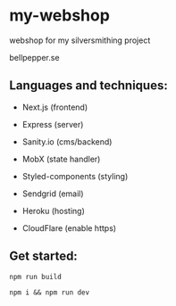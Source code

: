 # my-webshop
webshop for my silversmithing project

bellpepper.se

## Languages and techniques:
- Next.js (frontend)
- Express (server)
- Sanity.io (cms/backend)
- MobX (state handler)
- Styled-components (styling)
- Sendgrid (email)

- Heroku (hosting)
- CloudFlare (enable https)


## Get started:
`npm run build`

`npm i && npm run dev`
